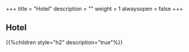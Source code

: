 +++
title = "Hotel"
description = ""
weight = 1
alwaysopen = false
+++

## Hotel

{{%children style="h2" description="true"%}}
